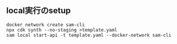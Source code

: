 

## local実行のsetup

```
docker network create sam-cli
npx cdk synth --no-staging >template.yaml
sam local start-api -t template.yaml --docker-network sam-cli
```

